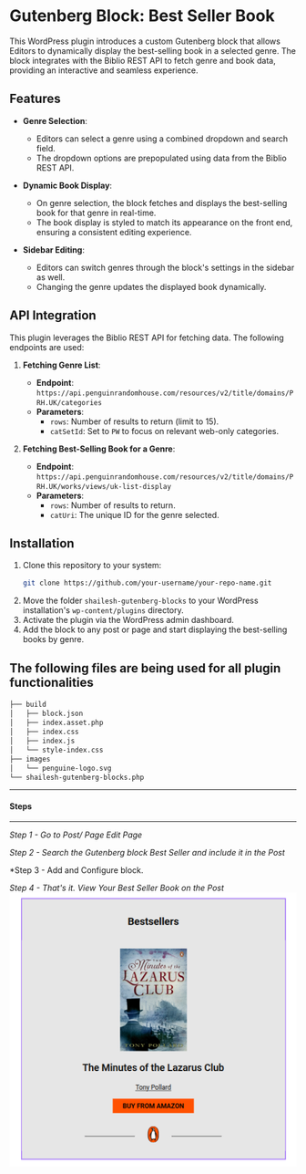 # Gutenberg Block: Best Seller Book

This WordPress plugin introduces a custom Gutenberg block that allows Editors to dynamically display the best-selling book in a selected genre. The block integrates with the Biblio REST API to fetch genre and book data, providing an interactive and seamless experience.

## Features

- **Genre Selection**:
  - Editors can select a genre using a combined dropdown and search field.
  - The dropdown options are prepopulated using data from the Biblio REST API.

- **Dynamic Book Display**:
  - On genre selection, the block fetches and displays the best-selling book for that genre in real-time.
  - The book display is styled to match its appearance on the front end, ensuring a consistent editing experience.

- **Sidebar Editing**:
  - Editors can switch genres through the block's settings in the sidebar as well.
  - Changing the genre updates the displayed book dynamically.

## API Integration

This plugin leverages the Biblio REST API for fetching data. The following endpoints are used:

1. **Fetching Genre List**:
   - **Endpoint**:  
     `https://api.penguinrandomhouse.com/resources/v2/title/domains/PRH.UK/categories`
   - **Parameters**:
     - `rows`: Number of results to return (limit to 15).
     - `catSetId`: Set to `PW` to focus on relevant web-only categories.

2. **Fetching Best-Selling Book for a Genre**:
   - **Endpoint**:  
     `https://api.penguinrandomhouse.com/resources/v2/title/domains/PRH.UK/works/views/uk-list-display`
   - **Parameters**:
     - `rows`: Number of results to return.
     - `catUri`: The unique ID for the genre selected.

## Installation

1. Clone this repository to your system:
   ```bash
   git clone https://github.com/your-username/your-repo-name.git
   ```
2. Move the folder `shailesh-gutenberg-blocks` to your WordPress installation's `wp-content/plugins` directory.
2. Activate the plugin via the WordPress admin dashboard.
3. Add the block to any post or page and start displaying the best-selling books by genre.

## The following files are being used for all plugin functionalities
```
├── build
│   ├── block.json
│   ├── index.asset.php
│   ├── index.css
│   ├── index.js
│   └── style-index.css
├── images
│   └── penguine-logo.svg
└── shailesh-gutenberg-blocks.php
```

<hr />
<h4>Steps</h4>
<hr />

*Step 1 - Go to Post/ Page Edit Page*

*Step 2 - Search the Gutenberg block Best Seller and include it in the Post*

*Step 3 - Add and Configure block.

*Step 4 - That's it. View Your Best Seller Book on the Post*
![Best Seller Book on Post](best-seller-book-on-post.png "Best Seller Book Gutenberg Block")
